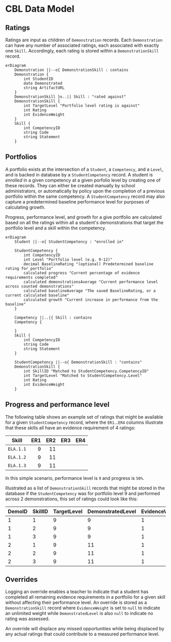 # CBL Data Model

## Ratings

Ratings are input as children of `Demonstration` records. Each `Demonstration` can have any number of associated ratings, each associated with exactly one `Skill`. Accordingly, each rating is stored within a `DemonstrationSkill` record.

```mermaid
erDiagram
    Demonstration ||--o{ DemonstrationSkill : contains
    Demonstration {
        int StudentID
        date Demonstrated
        string ArtifactURL
    }
    DemonstrationSkill }o..|| Skill : "rated against"
    DemonstrationSkill {
        int TargetLevel "Portfolio level rating is against"
        int Rating
        int EvidenceWeight
    }
    Skill {
        int CompetencyID
        string Code
        string Statement
    }
```

## Portfolios

A portfolio exists at the intersection of a `Student`, a `Competency`, and a `Level`, and is backed in database by a `StudentCompetency` record. A student is *enrolled* in a given competency at a given porfolio level by creating one of these records. They can either be created manually by school administrators, or automatically by policy upon the completion of a previous portfolio within the same competency. A `StudentCompetency` record may also capture a predetermined baseline performance level for purposes of calculating growth.

Progress, performance level, and growth for a give portfolio are calculated based on all the ratings within all a student's demonstrations that target the portfolio level and a skill within the competency.

```mermaid
erDiagram
    Student ||--o{ StudentCompetency : "enrolled in"

    StudentCompetency {
        int CompetencyID
        int Level "Portfolio level (e.g. 9-12)"
        decimal BaselineRating "(optional) Predetermined baseline rating for portfolio"
        calculated progress "Current percentage of evidence requirements completed"
        calculated demonstrationsAverage "Current performance level across counted demonstrations"
        calculated baselineAverage "The saved BaselineRating, or a current calculated baseline"
        calculated growth "Current increase in performance from the baseline"
    }

    Competency ||..|{ Skill : contains
    Competency {

    }
    Skill {
        int CompetencyID
        string Code
        string Statement
    }

    StudentCompetency ||--o{ DemonstrationSkill : "contains"
    DemonstrationSkill {
        int SkillID "Matched to StudentCompetency.CompetencyID"
        int TargetLevel "Matched to StudentCompetency.Level"
        int Rating
        int EvidenceWeight
    }
```

## Progress and performance level

The following table shows an example set of ratings that might be available for a given `StudentCompetency` record, where the `ER1`...`ER4` columns illustrate that these skills all have an evidence requirement of 4 ratings:

| Skill     | ER1 | ER2 | ER3 | ER4 |
| --------- | ---:| ---:| ---:| ---:|
| `ELA.1.1` |   9 |  11 |     |     |
| `ELA.1.2` |   9 |  11 |     |     |
| `ELA.1.3` |   9 |  11 |     |     |

In this simple scenario, performance level is `9` and progress is `50%`.

Illustrated as a list of `DemonstrationSkill` records that might be stored in the database if the `StudentCompetency` was for portfolio level 9 and performed across 2 demonstrations, this set of ratings could look like this:

| DemoID | SkillID | TargetLevel | DemonstratedLevel | EvidenceWeight |
| -------| ------- | ----------- | ----------------- | -------------- |
| 1      | 1       | 9           | 9                 | 1              |
| 1      | 2       | 9           | 9                 | 1              |
| 1      | 3       | 9           | 9                 | 1              |
| 2      | 1       | 9           | 11                | 1              |
| 2      | 2       | 9           | 11                | 1              |
| 2      | 3       | 9           | 11                | 1              |

## Overrides

Logging an override enables a teacher to indicate that a student has completed all remaining evidence requirements in a portfolio for a given skill without affecting their performance level. An override is stored as a `DemonstrationSkill` record where `EvidenceWeight` is set to `null` to indicate an unlimited weight while `DemonstratedLevel` is also `null` to indicate no rating was assessed.

An override will displace any missed opportunities while being displaced by any actual ratings that could contribute to a measured performance level.
